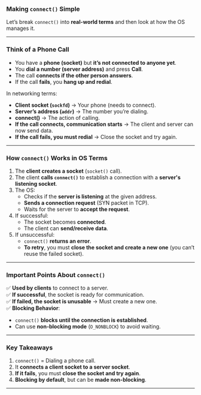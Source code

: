 ### **Making `connect()` Simple**  

Let’s break `connect()` into **real-world terms** and then look at how the OS manages it.

---

### **Think of a Phone Call**
- You have a **phone (socket)** but **it’s not connected to anyone yet**.
- You **dial a number (server address)** and press **Call**.
- The call **connects if the other person answers**.
- If the call **fails**, you **hang up and redial**.

In networking terms:
- **Client socket (`sockfd`)** → Your phone (needs to connect).  
- **Server’s address (`addr`)** → The number you’re dialing.  
- **connect()** → The action of calling.  
- **If the call connects, communication starts** → The client and server can now send data.  
- **If the call fails, you must redial** → Close the socket and try again.

---

### **How `connect()` Works in OS Terms**
1. The **client creates a socket** (`socket()` call).
2. The client **calls `connect()`** to establish a connection with a **server's listening socket**.
3. The OS:
   - Checks if the **server is listening** at the given address.
   - **Sends a connection request** (SYN packet in TCP).
   - Waits for the server to **accept the request**.
4. If successful:
   - The socket becomes **connected**.
   - The client can **send/receive data**.
5. If unsuccessful:
   - `connect()` **returns an error**.
   - **To retry**, you must **close the socket and create a new one** (you can’t reuse the failed socket).

---

### **Important Points About `connect()`**
✅ **Used by clients** to connect to a server.  
✅ **If successful**, the socket is ready for communication.  
✅ **If failed, the socket is unusable** → Must create a new one.  
✅ **Blocking Behavior**:
   - `connect()` **blocks until the connection is established**.
   - Can use **non-blocking mode** (`O_NONBLOCK`) to avoid waiting.

---

### **Key Takeaways**
1. `connect()` = Dialing a phone call.  
2. It **connects a client socket to a server socket**.  
3. **If it fails**, you must **close the socket and try again**.  
4. **Blocking by default**, but can be **made non-blocking**.  

---